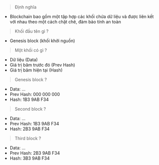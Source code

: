 > Định nghĩa
-  Blockchain bao gồm một tập hợp các khối chứa dữ liệu và được liên kết với nhau theo một cách chặt chẽ, đảm bảo tính an toàn
> Khối đầu tên gì ?
- Genesis block (khối khởi nguồn)
> Một khối có gì ?
- Dữ liệu (Data)
- Giá trị băm trước đó (Prev Hash)
- Giá trị băm hiện tại (Hash)
> Genesis block ?
- Data:       ...
- Prev Hash:  000 000 000
- Hash:       1B3 9AB F34
> Second block ?
- Data:       ...
- Prev Hash:  1B3 9AB F34
- Hash:       2B3 9AB F34
> Third block ?
- Data:       ...
- Prev Hash:  2B3 9AB F34
- Hash:       3B3 9AB F34

